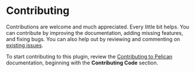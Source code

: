 Contributing
============

Contributions are welcome and much appreciated. Every little bit helps. You can contribute by improving the documentation, adding missing features, and fixing bugs. You can also help out by reviewing and commenting on [existing issues][].

To start contributing to this plugin, review the [Contributing to Pelican][] documentation, beginning with the **Contributing Code** section.

[existing issues]: https://github.com/chuckpr/pelican-jupyter-reader/issues
[Contributing to Pelican]: https://docs.getpelican.com/en/latest/contribute.html
